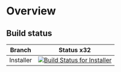 # Overview

## Build status

| Branch | Status x32 |
|---|---|
| Installer | [![Build Status for Installer]()](https://github-private.visualstudio.com/microsoft/_build/latest?definitionId=61&branchName=master) | 
